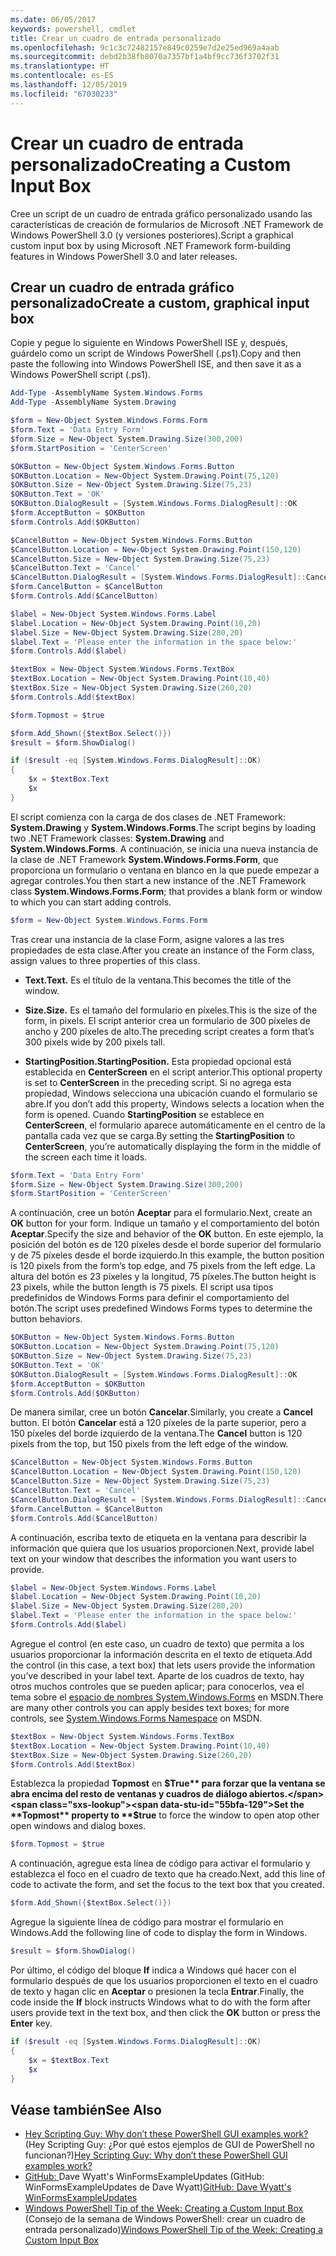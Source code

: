 ```yaml
---
ms.date: 06/05/2017
keywords: powershell, cmdlet
title: Crear un cuadro de entrada personalizado
ms.openlocfilehash: 9c1c3c72482157e849c0259e7d2e25ed969a4aab
ms.sourcegitcommit: debd2b38fb8070a7357bf1a4bf9cc736f3702f31
ms.translationtype: HT
ms.contentlocale: es-ES
ms.lasthandoff: 12/05/2019
ms.locfileid: "67030233"
---
```

# <a name="creating-a-custom-input-box"></a><span data-ttu-id="55bfa-103">Crear un cuadro de entrada personalizado</span><span class="sxs-lookup"><span data-stu-id="55bfa-103">Creating a Custom Input Box</span></span>

<span data-ttu-id="55bfa-104">Cree un script de un cuadro de entrada gráfico personalizado usando las características de creación de formularios de Microsoft .NET Framework de Windows PowerShell 3.0 (y versiones posteriores).</span><span class="sxs-lookup"><span data-stu-id="55bfa-104">Script a graphical custom input box by using Microsoft .NET Framework form-building features in Windows PowerShell 3.0 and later releases.</span></span>

## <a name="create-a-custom-graphical-input-box"></a><span data-ttu-id="55bfa-105">Crear un cuadro de entrada gráfico personalizado</span><span class="sxs-lookup"><span data-stu-id="55bfa-105">Create a custom, graphical input box</span></span>

<span data-ttu-id="55bfa-106">Copie y pegue lo siguiente en Windows PowerShell ISE y, después, guárdelo como un script de Windows PowerShell (.ps1).</span><span class="sxs-lookup"><span data-stu-id="55bfa-106">Copy and then paste the following into Windows PowerShell ISE, and then save it as a Windows PowerShell script (.ps1).</span></span>

```powershell
Add-Type -AssemblyName System.Windows.Forms
Add-Type -AssemblyName System.Drawing

$form = New-Object System.Windows.Forms.Form
$form.Text = 'Data Entry Form'
$form.Size = New-Object System.Drawing.Size(300,200)
$form.StartPosition = 'CenterScreen'

$OKButton = New-Object System.Windows.Forms.Button
$OKButton.Location = New-Object System.Drawing.Point(75,120)
$OKButton.Size = New-Object System.Drawing.Size(75,23)
$OKButton.Text = 'OK'
$OKButton.DialogResult = [System.Windows.Forms.DialogResult]::OK
$form.AcceptButton = $OKButton
$form.Controls.Add($OKButton)

$CancelButton = New-Object System.Windows.Forms.Button
$CancelButton.Location = New-Object System.Drawing.Point(150,120)
$CancelButton.Size = New-Object System.Drawing.Size(75,23)
$CancelButton.Text = 'Cancel'
$CancelButton.DialogResult = [System.Windows.Forms.DialogResult]::Cancel
$form.CancelButton = $CancelButton
$form.Controls.Add($CancelButton)

$label = New-Object System.Windows.Forms.Label
$label.Location = New-Object System.Drawing.Point(10,20)
$label.Size = New-Object System.Drawing.Size(280,20)
$label.Text = 'Please enter the information in the space below:'
$form.Controls.Add($label)

$textBox = New-Object System.Windows.Forms.TextBox
$textBox.Location = New-Object System.Drawing.Point(10,40)
$textBox.Size = New-Object System.Drawing.Size(260,20)
$form.Controls.Add($textBox)

$form.Topmost = $true

$form.Add_Shown({$textBox.Select()})
$result = $form.ShowDialog()

if ($result -eq [System.Windows.Forms.DialogResult]::OK)
{
    $x = $textBox.Text
    $x
}
```

<span data-ttu-id="55bfa-107">El script comienza con la carga de dos clases de .NET Framework: **System.Drawing** y **System.Windows.Forms**.</span><span class="sxs-lookup"><span data-stu-id="55bfa-107">The script begins by loading two .NET Framework classes: **System.Drawing** and **System.Windows.Forms**.</span></span> <span data-ttu-id="55bfa-108">A continuación, se inicia una nueva instancia de la clase de .NET Framework **System.Windows.Forms.Form**, que proporciona un formulario o ventana en blanco en la que puede empezar a agregar controles.</span><span class="sxs-lookup"><span data-stu-id="55bfa-108">You then start a new instance of the .NET Framework class **System.Windows.Forms.Form**; that provides a blank form or window to which you can start adding controls.</span></span>

```powershell
$form = New-Object System.Windows.Forms.Form
```

<span data-ttu-id="55bfa-109">Tras crear una instancia de la clase Form, asigne valores a las tres propiedades de esta clase.</span><span class="sxs-lookup"><span data-stu-id="55bfa-109">After you create an instance of the Form class, assign values to three properties of this class.</span></span>

- <span data-ttu-id="55bfa-110">**Text.**</span><span class="sxs-lookup"><span data-stu-id="55bfa-110">**Text.**</span></span> <span data-ttu-id="55bfa-111">Es el título de la ventana.</span><span class="sxs-lookup"><span data-stu-id="55bfa-111">This becomes the title of the window.</span></span>

- <span data-ttu-id="55bfa-112">**Size.**</span><span class="sxs-lookup"><span data-stu-id="55bfa-112">**Size.**</span></span> <span data-ttu-id="55bfa-113">Es el tamaño del formulario en píxeles.</span><span class="sxs-lookup"><span data-stu-id="55bfa-113">This is the size of the form, in pixels.</span></span> <span data-ttu-id="55bfa-114">El script anterior crea un formulario de 300 píxeles de ancho y 200 píxeles de alto.</span><span class="sxs-lookup"><span data-stu-id="55bfa-114">The preceding script creates a form that’s 300 pixels wide by 200 pixels tall.</span></span>

- <span data-ttu-id="55bfa-115">**StartingPosition.**</span><span class="sxs-lookup"><span data-stu-id="55bfa-115">**StartingPosition.**</span></span> <span data-ttu-id="55bfa-116">Esta propiedad opcional está establecida en **CenterScreen** en el script anterior.</span><span class="sxs-lookup"><span data-stu-id="55bfa-116">This optional property is set to **CenterScreen** in the preceding script.</span></span> <span data-ttu-id="55bfa-117">Si no agrega esta propiedad, Windows selecciona una ubicación cuando el formulario se abre.</span><span class="sxs-lookup"><span data-stu-id="55bfa-117">If you don’t add this property, Windows selects a location when the form is opened.</span></span> <span data-ttu-id="55bfa-118">Cuando **StartingPosition** se establece en **CenterScreen**, el formulario aparece automáticamente en el centro de la pantalla cada vez que se carga.</span><span class="sxs-lookup"><span data-stu-id="55bfa-118">By setting the **StartingPosition** to **CenterScreen**, you’re automatically displaying the form in the middle of the screen each time it loads.</span></span>

```powershell
$form.Text = 'Data Entry Form'
$form.Size = New-Object System.Drawing.Size(300,200)
$form.StartPosition = 'CenterScreen'
```

<span data-ttu-id="55bfa-119">A continuación, cree un botón **Aceptar** para el formulario.</span><span class="sxs-lookup"><span data-stu-id="55bfa-119">Next, create an **OK** button for your form.</span></span> <span data-ttu-id="55bfa-120">Indique un tamaño y el comportamiento del botón **Aceptar**.</span><span class="sxs-lookup"><span data-stu-id="55bfa-120">Specify the size and behavior of the **OK** button.</span></span> <span data-ttu-id="55bfa-121">En este ejemplo, la posición del botón es de 120 píxeles desde el borde superior del formulario y de 75 píxeles desde el borde izquierdo.</span><span class="sxs-lookup"><span data-stu-id="55bfa-121">In this example, the button position is 120 pixels from the form’s top edge, and 75 pixels from the left edge.</span></span> <span data-ttu-id="55bfa-122">La altura del botón es 23 píxeles y la longitud, 75 píxeles.</span><span class="sxs-lookup"><span data-stu-id="55bfa-122">The button height is 23 pixels, while the button length is 75 pixels.</span></span> <span data-ttu-id="55bfa-123">El script usa tipos predefinidos de Windows Forms para definir el comportamiento del botón.</span><span class="sxs-lookup"><span data-stu-id="55bfa-123">The script uses predefined Windows Forms types to determine the button behaviors.</span></span>

```powershell
$OKButton = New-Object System.Windows.Forms.Button
$OKButton.Location = New-Object System.Drawing.Point(75,120)
$OKButton.Size = New-Object System.Drawing.Size(75,23)
$OKButton.Text = 'OK'
$OKButton.DialogResult = [System.Windows.Forms.DialogResult]::OK
$form.AcceptButton = $OKButton
$form.Controls.Add($OKButton)
```

<span data-ttu-id="55bfa-124">De manera similar, cree un botón **Cancelar**.</span><span class="sxs-lookup"><span data-stu-id="55bfa-124">Similarly, you create a **Cancel** button.</span></span> <span data-ttu-id="55bfa-125">El botón **Cancelar** está a 120 píxeles de la parte superior, pero a 150 píxeles del borde izquierdo de la ventana.</span><span class="sxs-lookup"><span data-stu-id="55bfa-125">The **Cancel** button is 120 pixels from the top, but 150 pixels from the left edge of the window.</span></span>

```powershell
$CancelButton = New-Object System.Windows.Forms.Button
$CancelButton.Location = New-Object System.Drawing.Point(150,120)
$CancelButton.Size = New-Object System.Drawing.Size(75,23)
$CancelButton.Text = 'Cancel'
$CancelButton.DialogResult = [System.Windows.Forms.DialogResult]::Cancel
$form.CancelButton = $CancelButton
$form.Controls.Add($CancelButton)
```

<span data-ttu-id="55bfa-126">A continuación, escriba texto de etiqueta en la ventana para describir la información que quiera que los usuarios proporcionen.</span><span class="sxs-lookup"><span data-stu-id="55bfa-126">Next, provide label text on your window that describes the information you want users to provide.</span></span>

```powershell
$label = New-Object System.Windows.Forms.Label
$label.Location = New-Object System.Drawing.Point(10,20)
$label.Size = New-Object System.Drawing.Size(280,20)
$label.Text = 'Please enter the information in the space below:'
$form.Controls.Add($label)
```

<span data-ttu-id="55bfa-127">Agregue el control (en este caso, un cuadro de texto) que permita a los usuarios proporcionar la información descrita en el texto de etiqueta.</span><span class="sxs-lookup"><span data-stu-id="55bfa-127">Add the control (in this case, a text box) that lets users provide the information you’ve described in your label text.</span></span> <span data-ttu-id="55bfa-128">Aparte de los cuadros de texto, hay otros muchos controles que se pueden aplicar; para conocerlos, vea el tema sobre el [espacio de nombres System.Windows.Forms](https://msdn.microsoft.com/library/k50ex0x9(v=vs.110).aspx) en MSDN.</span><span class="sxs-lookup"><span data-stu-id="55bfa-128">There are many other controls you can apply besides text boxes; for more controls, see [System.Windows.Forms Namespace](https://msdn.microsoft.com/library/k50ex0x9(v=vs.110).aspx) on MSDN.</span></span>

```powershell
$textBox = New-Object System.Windows.Forms.TextBox
$textBox.Location = New-Object System.Drawing.Point(10,40)
$textBox.Size = New-Object System.Drawing.Size(260,20)
$form.Controls.Add($textBox)
```

<span data-ttu-id="55bfa-129">Establezca la propiedad **Topmost** en **$True** para forzar que la ventana se abra encima del resto de ventanas y cuadros de diálogo abiertos.</span><span class="sxs-lookup"><span data-stu-id="55bfa-129">Set the **Topmost** property to **$true** to force the window to open atop other open windows and dialog boxes.</span></span>

```powershell
$form.Topmost = $true
```

<span data-ttu-id="55bfa-130">A continuación, agregue esta línea de código para activar el formulario y establezca el foco en el cuadro de texto que ha creado.</span><span class="sxs-lookup"><span data-stu-id="55bfa-130">Next, add this line of code to activate the form, and set the focus to the text box that you created.</span></span>

```powershell
$form.Add_Shown({$textBox.Select()})
```

<span data-ttu-id="55bfa-131">Agregue la siguiente línea de código para mostrar el formulario en Windows.</span><span class="sxs-lookup"><span data-stu-id="55bfa-131">Add the following line of code to display the form in Windows.</span></span>

```powershell
$result = $form.ShowDialog()
```

<span data-ttu-id="55bfa-132">Por último, el código del bloque **If** indica a Windows qué hacer con el formulario después de que los usuarios proporcionen el texto en el cuadro de texto y hagan clic en **Aceptar** o presionen la tecla **Entrar**.</span><span class="sxs-lookup"><span data-stu-id="55bfa-132">Finally, the code inside the **If** block instructs Windows what to do with the form after users provide text in the text box, and then click the **OK** button or press the **Enter** key.</span></span>

```powershell
if ($result -eq [System.Windows.Forms.DialogResult]::OK)
{
    $x = $textBox.Text
    $x
}
```

## <a name="see-also"></a><span data-ttu-id="55bfa-133">Véase también</span><span class="sxs-lookup"><span data-stu-id="55bfa-133">See Also</span></span>

- <span data-ttu-id="55bfa-134">[Hey Scripting Guy:  Why don’t these PowerShell GUI examples work?](https://go.microsoft.com/fwlink/?LinkId=506644) (Hey Scripting Guy: ¿Por qué estos ejemplos de GUI de PowerShell no funcionan?)</span><span class="sxs-lookup"><span data-stu-id="55bfa-134">[Hey Scripting Guy:  Why don’t these PowerShell GUI examples work?](https://go.microsoft.com/fwlink/?LinkId=506644)</span></span>
- <span data-ttu-id="55bfa-135">[GitHub: ](https://github.com/dlwyatt/WinFormsExampleUpdates)Dave Wyatt's WinFormsExampleUpdates (GitHub: WinFormsExampleUpdates de Dave Wyatt)</span><span class="sxs-lookup"><span data-stu-id="55bfa-135">[GitHub: Dave Wyatt's WinFormsExampleUpdates](https://github.com/dlwyatt/WinFormsExampleUpdates)</span></span>
- <span data-ttu-id="55bfa-136">[Windows PowerShell Tip of the Week:  Creating a Custom Input Box](https://technet.microsoft.com/library/ff730941.aspx) (Consejo de la semana de Windows PowerShell: crear un cuadro de entrada personalizado)</span><span class="sxs-lookup"><span data-stu-id="55bfa-136">[Windows PowerShell Tip of the Week:  Creating a Custom Input Box](https://technet.microsoft.com/library/ff730941.aspx)</span></span>
